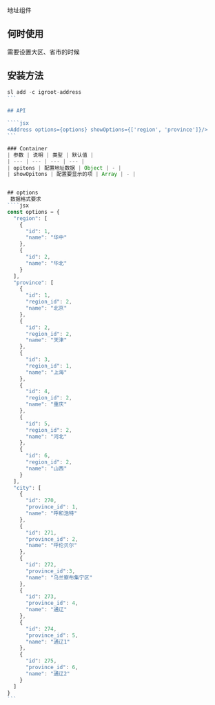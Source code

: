 地址组件

## 何时使用
需要设置大区、省市的时候

## 安装方法
````jsx
sl add -c igroot-address
```

## API

````jsx
<Address options={options} showOptions={['region', 'province']}/>
```

### Container
| 参数 | 说明 | 类型 | 默认值 |
| --- | --- | --- | --- |
| opitons | 配置地址数据 | Object | - |
| showOpitons | 配置要显示的项 | Array | - |


## options
 数据格式要求
````jsx
const options = {
  "region": [
    {
      "id": 1,
      "name": "华中"
    },
    {
      "id": 2,
      "name": "华北"
    }
  ],
  "province": [
    {
      "id": 1,
      "region_id": 2,
      "name": "北京"
    },
    {
      "id": 2,
      "region_id": 2,
      "name": "天津"
    },
    {
      "id": 3,
      "region_id": 1,
      "name": "上海"
    },
    {
      "id": 4,
      "region_id": 2,
      "name": "重庆"
    },
    {
      "id": 5,
      "region_id": 2,
      "name": "河北"
    },
    {
      "id": 6,
      "region_id": 2,
      "name": "山西"
    }
  ],
  "city": [
    {
      "id": 270,
      "province_id": 1,
      "name": "呼和浩特"
    },
    {
      "id": 271,
      "province_id": 2,
      "name": "呼伦贝尔"
    },
    {
      "id": 272,
      "province_id":3,
      "name": "乌兰察布集宁区"
    },
    {
      "id": 273,
      "province_id": 4,
      "name": "通辽"
    },
    {
      "id": 274,
      "province_id": 5,
      "name": "通辽1"
    },
    {
      "id": 275,
      "province_id": 6,
      "name": "通辽2"
    }
  ]
}
```